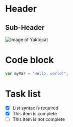 # Header
## Sub-Header
![Image of Yaktocat](https://octodex.github.com/images/yaktocat.png)

# Code block
``` javascript
var myVar = "Hello, world!";
```
# Task list
- [x] List syntax is required
- [x] This item is complete
- [ ] This item is not complete
